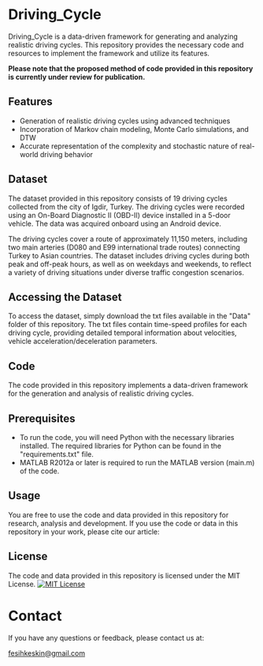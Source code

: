 
# Driving_Cycle

Driving_Cycle is a data-driven framework for generating and analyzing realistic driving cycles. This repository provides the necessary code and resources to implement the framework and utilize its features.

**Please note that the proposed method of code provided in this repository is currently under review for publication.**

## Features

-   Generation of realistic driving cycles using advanced techniques
-   Incorporation of Markov chain modeling, Monte Carlo simulations, and DTW
-   Accurate representation of the complexity and stochastic nature of real-world driving behavior

## Dataset
The dataset provided in this repository consists of 19 driving cycles collected from the city of Igdir, Turkey. The driving cycles were recorded using an On-Board Diagnostic II (OBD-II) device installed in a 5-door vehicle. The data was acquired onboard using an Android device.

The driving cycles cover a route of approximately 11,150 meters, including two main arteries (D080 and E99 international trade routes) connecting Turkey to Asian countries. The dataset includes driving cycles during both peak and off-peak hours, as well as on weekdays and weekends, to reflect a variety of driving situations under diverse traffic congestion scenarios.

## Accessing the Dataset
To access the dataset, simply download the txt files available in the "Data" folder of this repository. The txt files contain time-speed profiles for each driving cycle, providing detailed temporal information about velocities, vehicle acceleration/deceleration parameters.

## Code
The code provided in this repository implements a data-driven framework for the generation and analysis of realistic driving cycles.

## Prerequisites
- To run the code, you will need Python with the necessary libraries installed. The required libraries for Python can be found in the "requirements.txt" file.
- MATLAB R2012a or later is required to run the MATLAB version (main.m) of the code.
  
## Usage
You are free to use the code and data provided in this repository for research, analysis and development. 
If you use the code or data in this repository in your work, please cite our article:

## License
The code and data provided in this repository is licensed under the MIT License. [![MIT License](https://img.shields.io/badge/License-MIT-green.svg)](https://choosealicense.com/licenses/mit/)


# Contact
If you have any questions or feedback, please contact us at:

fesihkeskin@gmail.com
